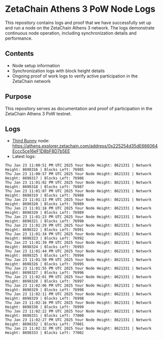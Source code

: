 # ZetaChain Athens 3 PoW Node Logs
This repository contains logs and proof that we have successfully set up and run a node on the ZetaChain Athens 3 network. The logs demonstrate continuous node operation, including synchronization details and performance.

## Contents
- Node setup information
- Synchronization logs with block height details
- Ongoing proof of work logs to verify active participation in the ZetaChain network

## Purpose
This repository serves as documentation and proof of participation in the ZetaChain Athens 3 PoW testnet.

## Logs

- [Third Bunny](https://thirdbunny.xyz/) node: https://athens.explorer.zetachain.com/address/0x225254d35dE666064Eccc5ce16eF1D8bF8D7b5EE
- Latest logs:
```
Thu Jan 23 11:00:51 PM UTC 2025 Your Node Height: 8621331 | Network Height: 8698316 | Blocks Left: 76985
Thu Jan 23 11:00:57 PM UTC 2025 Your Node Height: 8621331 | Network Height: 8698317 | Blocks Left: 76986
Thu Jan 23 11:01:02 PM UTC 2025 Your Node Height: 8621331 | Network Height: 8698318 | Blocks Left: 76987
Thu Jan 23 11:01:07 PM UTC 2025 Your Node Height: 8621331 | Network Height: 8698319 | Blocks Left: 76988
Thu Jan 23 11:01:13 PM UTC 2025 Your Node Height: 8621331 | Network Height: 8698320 | Blocks Left: 76989
Thu Jan 23 11:01:18 PM UTC 2025 Your Node Height: 8621331 | Network Height: 8698320 | Blocks Left: 76989
Thu Jan 23 11:01:23 PM UTC 2025 Your Node Height: 8621331 | Network Height: 8698321 | Blocks Left: 76990
Thu Jan 23 11:01:29 PM UTC 2025 Your Node Height: 8621331 | Network Height: 8698322 | Blocks Left: 76991
Thu Jan 23 11:01:34 PM UTC 2025 Your Node Height: 8621331 | Network Height: 8698323 | Blocks Left: 76992
Thu Jan 23 11:01:39 PM UTC 2025 Your Node Height: 8621331 | Network Height: 8698324 | Blocks Left: 76993
Thu Jan 23 11:01:44 PM UTC 2025 Your Node Height: 8621331 | Network Height: 8698325 | Blocks Left: 76994
Thu Jan 23 11:01:50 PM UTC 2025 Your Node Height: 8621331 | Network Height: 8698326 | Blocks Left: 76995
Thu Jan 23 11:01:55 PM UTC 2025 Your Node Height: 8621331 | Network Height: 8698327 | Blocks Left: 76996
Thu Jan 23 11:02:01 PM UTC 2025 Your Node Height: 8621331 | Network Height: 8698328 | Blocks Left: 76997
Thu Jan 23 11:02:06 PM UTC 2025 Your Node Height: 8621331 | Network Height: 8698329 | Blocks Left: 76998
Thu Jan 23 11:02:11 PM UTC 2025 Your Node Height: 8621331 | Network Height: 8698329 | Blocks Left: 76998
Thu Jan 23 11:02:16 PM UTC 2025 Your Node Height: 8621331 | Network Height: 8698330 | Blocks Left: 76999
Thu Jan 23 11:02:22 PM UTC 2025 Your Node Height: 8621331 | Network Height: 8698331 | Blocks Left: 77000
Thu Jan 23 11:02:27 PM UTC 2025 Your Node Height: 8621331 | Network Height: 8698332 | Blocks Left: 77001
Thu Jan 23 11:02:32 PM UTC 2025 Your Node Height: 8621331 | Network Height: 8698333 | Blocks Left: 77002
```
